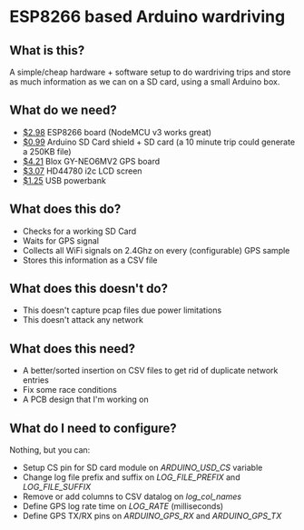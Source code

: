 # ESP8266 based Arduino wardriving


## What is this?
A simple/cheap hardware + software setup to do wardriving trips and store as much information as we can on a SD card, using a small Arduino box.

## What do we need?
* [$2.98](http://www.ebay.com/itm/222612803340) ESP8266 board (NodeMCU v3 works great)
* [$0.99](http://www.ebay.com/itm/261720518170) Arduino SD Card shield + SD card (a 10 minute trip could generate a 250KB file)
* [$4.21](http://www.ebay.com/itm/142233250679) Blox GY-NEO6MV2 GPS board
* [$3.07](http://www.ebay.com/itm/222311849398) HD44780 i2c LCD screen
* [$1.25](http://www.ebay.com/itm/332023213881) USB powerbank

## What does this do?
* Checks for a working SD Card
* Waits for GPS signal
* Collects all WiFi signals on 2.4Ghz on every (configurable) GPS sample
* Stores this information as a CSV file

## What does this doesn't do?
* This doesn't capture pcap files due power limitations
* This doesn't attack any network

## What does this need?
* A better/sorted insertion on CSV files to get rid of duplicate network entries
* Fix some race conditions
* A PCB design that I'm working on

## What do I need to configure?
Nothing, but you can:
* Setup CS pin for SD card module on *ARDUINO_USD_CS* variable
* Change log file prefix and suffix on *LOG_FILE_PREFIX* and *LOG_FILE_SUFFIX*
* Remove or add columns to CSV datalog on *log_col_names*
* Define GPS log rate time on *LOG_RATE* (milliseconds)
* Define GPS TX/RX pins on *ARDUINO_GPS_RX* and *ARDUINO_GPS_TX*
